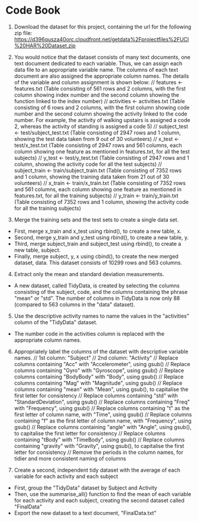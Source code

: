 # Code Book

1. Download the dataset for this project, containing the url for the following zip file: https://d396qusza40orc.cloudfront.net/getdata%2Fprojectfiles%2FUCI%20HAR%20Dataset.zip 

2. You would notice that the dataset consists of many text documents, one text document dedicated to each variable. Thus, we can assign each data file to an appropriate variable name. The columns of each text document are also assigned the appropriate column names. The details of the variable and column assignment is shown below:
// features <- features.txt (Table consisting of 561 rows and 2 columns, with the first column showing index number and the second column showing the function linked to the index number)
// activities <- activities.txt (Table consisting of 6 rows and 2 columns, with the first column showing code number and the second column showing the activity linked to the code number. For example, the activity of walking upstairs is assigned a code 2, whereas the activity of standing is assigned a code 5)
// subject_test <- test/subject_test.txt (Table consisting of 2947 rows and 1 column, showing the test data taken from 9 out of 30 volunteers)
// x_test <- test/x_test.txt (Table consisting of 2947 rows and 561 columns, each column showing one feature as mentioned in features.txt, for all the test subjects)
// y_test <- test/y_test.txt (Table consisting of 2947 rows and 1 column, showing the activity code for all the test subjects)
// subject_train <- train/subject_train.txt (Table consisting of 7352 rows and 1 column, showing the training data taken from 21 out of 30 volunteers)
// x_train <- train/x_train.txt (Table consisting of 7352 rows and 561 columns,  each column showing one feature as mentioned in features.txt, for all the training subjects)
// y_train <- train/y_train.txt (Table consisting of 7352 rows and 1 column, showing the activity code for all the training subjects)

3. Merge the training sets and the test sets to create a single data set.
- First, merge x_train and x_test using rbind(), to create a new table, x.
- Second, merge y_train and y_test using rbind(), to create a new table, y.
- Third, merge subject_train and subject_test using rbind(), to create a new table, subject.
- Finally, merge subject, y, x using cbind(), to create the new merged dataset, data. This dataset consists of 10299 rows and 563 columns.

4. Extract only the mean and standard deviation measurements.
- A new dataset, called TidyData, is created by selecting the columns consisting of the subject, code, and the columns containing the phrase "mean" or "std". The number of columns in TidyData is now only 88 (compared to 563 columns in the "data" dataset).

5. Use the descriptive activity names to name the values in the "activities" column of the "TidyData" dataset.
- The number code in the activities column is replaced with the appropriate column names.

6. Appropriately label the columns of the dataset with descriptive variable names.
// 1st column: "Subject"
// 2nd column: "Activity"
// Replace columns containing "Acc" with "Accelerometer", using gsub()
// Replace columns containing "Gyro" with "Gyroscope", using gsub()
// Replace columns containing "BodyBody" with "Body", using gsub()
// Replace columns containing "Mag" with "Magnitude", using gsub()
// Replace columns containing "mean" with "Mean", using gsub(), to capitalise the first letter for consistency
// Replace columns containing "std" with "StandardDeviation", using gsub()
// Replace columns containing "Freq" with "Frequency", using gsub()
// Replace columns containing "t" as the first letter of column name, with "Time", using gsub()
// Replace columns containing "f" as the first letter of column name, with "Frequency", using gsub()
// Replace columns containing "angle" with "Angle", using gsub(), to capitalise the first letter for consistency
// Replace columns containing "tBody" with "TimeBody", using gsub()
// Replace columns containing "gravity" with "Gravity", using gsub(), to capitalise the first letter for consistency
// Remove the periods in the column names, for tidier and more consistent naming of columns

7. Create a second, independent tidy dataset with the average of each variable for each activity and each subject
- First, group the "TidyData" dataset by Subject and Activity
- Then, use the summarise_all() function to find the mean of each variable for each activity and each subject, creating the second dataset called "FinalData"
- Export the new dataset to a text document, "FinalData.txt"
